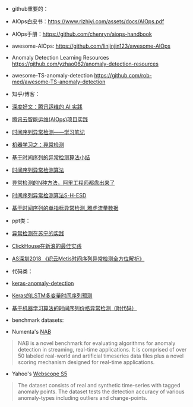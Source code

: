 - github重要的：
- AIOps白皮书：https://www.rizhiyi.com/assets/docs/AIOps.pdf
- AIOps手册：https://github.com/chenryn/aiops-handbook
- awesome-AIOps: https://github.com/linjinjin123/awesome-AIOps
- Anomaly Detection Learning Resources https://github.com/yzhao062/anomaly-detection-resources
- awesome-TS-anomaly-detection https://github.com/rob-med/awesome-TS-anomaly-detection
- 知乎/博客：
- [深度好文：腾讯运维的 AI 实践](https://mp.weixin.qq.com/s/1a45t6H-tP_la8lgvirfqw)
- [腾讯云智能运维(AIOps)项目实践](https://cloud.tencent.com/developer/article/1538908)
- [时间序列异常检测——学习笔记](https://zhuanlan.zhihu.com/p/142320349)
- [机器学习之：异常检测](https://zhuanlan.zhihu.com/p/25753926)
- [基于时间序列的异常检测算法小结](https://blog.csdn.net/Jasminexjf/article/details/88527966)
- [时间序列异常检测算法](https://juejin.im/post/5c19f4cb518825678a7bad4c)
- [异常检测的N种方法，阿里工程师都盘出来了](http://www.shujuren.org/article/993.html)
- [时间序列异常检测算法S-H-ESD](https://www.cnblogs.com/en-heng/p/9202654.html)
- [基于时间序列的单指标异常检测_雅虎流量数据](http://bbs.learnfuture.com/topic/9566)

 

- ppt类：
- [异常检测在苏宁的实践](https://www.slideshare.net/ssuserbefd12/ss-164777085?from_action=save)
- [ClickHouse在新浪的最佳实践](https://www.slideshare.net/jackgao946/clickhousemeetup-clickhouse-best-practice-sina?qid=af52dd07-957b-4233-954f-4e639c8a07c3&v=&b=&from_search=1)
- [AS深圳2018 《织云Metis时间序列异常检测全方位解析》](https://myslide.cn/slides/9775)

 

- 代码类：
- [keras-anomaly-detection](https://github.com/chen0040/keras-anomaly-detection)
- [Keras的LSTM多变量时间序列预测](https://zhuanlan.zhihu.com/p/28746221)
- [基于机器学习算法的时间序列价格异常检测（附代码）](https://cloud.tencent.com/developer/article/1395760)

 

- benchmark datasets:
- Numenta's [NAB](https://github.com/numenta/NAB)

> NAB is a novel benchmark for evaluating algorithms for anomaly detection in streaming, real-time applications. It is comprised of over 50 labeled real-world and artificial timeseries data files plus a novel scoring mechanism designed for real-time applications.

- Yahoo's [Webscope S5](https://webscope.sandbox.yahoo.com/catalog.php?datatype=s&did=70)

> The dataset consists of real and synthetic time-series with tagged anomaly points. The dataset tests the detection accuracy of various anomaly-types including outliers and change-points.
